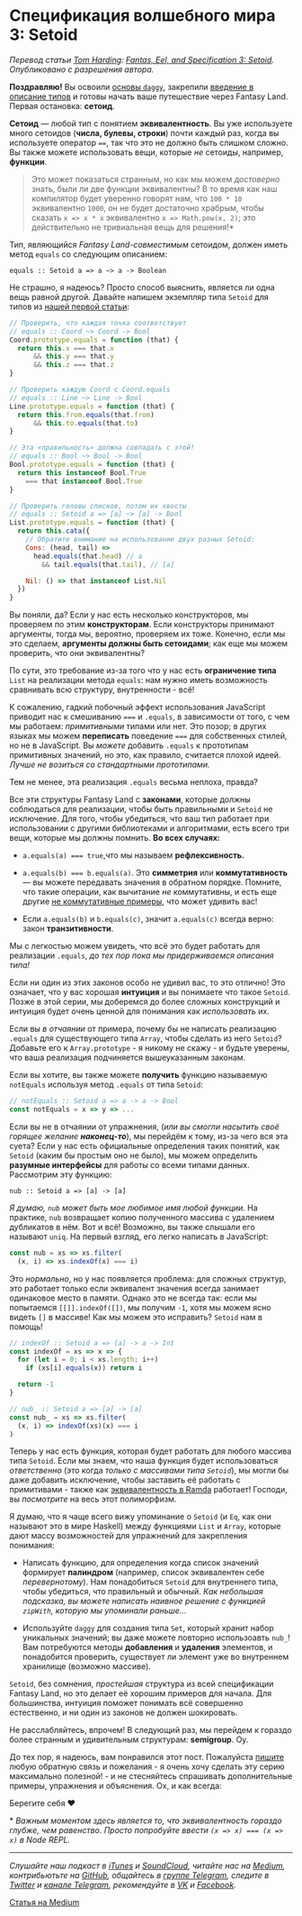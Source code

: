# Cпецификация волшебного мира 3: Setoid

*Перевод статьи [Tom Harding](http://www.tomharding.me): [Fantas, Eel, and Specification 3: Setoid](http://www.tomharding.me/2017/03/09/fantas-eel-and-specification-3/). Опубликовано с разрешения автора.*

**Поздравляю!** Вы освоили [основы `daggy`](https://medium.com/devschacht/cпецификация-волшебного-мира-1-daggy-ef332ae68dd8), закрепили [введение в описание типов](https://medium.com/devschacht/tom-harding-fantas-eel-and-specification-2-type-signatures-c9b2e45dea71) и готовы начать ваше путешествие через Fantasy Land. Первая остановка: **сетоид**.

**Сетоид** — любой тип с понятием **эквивалентность**. Вы уже используете много сетоидов (**числа, булевы, строки**) почти каждый раз, когда вы используете оператор `==`, так что это не должно быть слишком сложно. Вы также можете использовать вещи, которые *не* сетоиды, например, **функции**.

> Это может показаться странным, но как мы можем *достоверно* знать, были ли две функции эквивалентны? В то время как наш компилятор будет уверенно говорят нам, что `100 * 10` эквивалентно `1000`, он не будет достаточно храбрым, чтобы сказать `x => x * x` эквивалентно `x => Math.pow(x, 2)`; это действительно не тривиальная вещь для решения!\*

Тип, являющийся *Fantasy Land-совместимым* сетоидом, должен иметь метод `equals` со следующим описанием:

```
equals :: Setoid a => a ~> a -> Boolean
```

Не страшно, я надеюсь? Просто способ выяснить, является ли одна вещь равной другой. Давайте напишем экземпляр типа `Setoid` для типов из [нашей первой статьи](https://medium.com/devschacht/cпецификация-волшебного-мира-1-daggy-ef332ae68dd8):

```js
// Проверить, что каждая точка соответствует
// equals :: Coord ~> Coord -> Bool
Coord.prototype.equals = function (that) {
  return this.x === that.x
      && this.y === that.y
      && this.z === that.z
}

// Проверить каждую Coord с Coord.equals
// equals :: Line ~> Line -> Bool
Line.prototype.equals = function (that) {
  return this.from.equals(that.from)
      && this.to.equals(that.to)
}

// Эта «правильность» должна совпадать с этой!
// equals :: Bool ~> Bool -> Bool
Bool.prototype.equals = function (that) {
  return this instanceof Bool.True
    === that instanceof Bool.True
}

// Проверить головы списков, потом их хвосты
// equals :: Setoid a => [a] ~> [a] -> Bool
List.prototype.equals = function (that) {
  return this.cata({
    // Обратите внимание на использование двух разных Setoid:
    Cons: (head, tail) =>
      head.equals(that.head) // a
        && tail.equals(that.tail), // [a]

    Nil: () => that instanceof List.Nil
  })
}
```

Вы поняли, да? Если у нас есть несколько конструкторов, мы проверяем по этим **конструкторам**. Если конструкторы принимают аргументы, тогда мы, вероятно, проверяем их тоже. Конечно, если мы это сделаем, **аргументы должны быть сетоидами**; как еще мы можем проверить, что они эквивалентны?

По сути, это требование из-за того что у нас есть **ограничение типа** `List` на реализации метода `equals`: нам нужно иметь возможность сравнивать всю структуру, внутренности - всё!

К сожалению, гадкий побочный эффект использования JavaScript приводит нас к смешиванию `===` и `.equals`, в зависимости от того, с чем мы работаем: *примитивными* типами или нет. Это позор; в других языках мы можем **переписать** поведение `===` для собственных стилей, но не в JavaScript. Вы *можете* добавить `.equals` к прототипам примитивных значений, но это, как правило, считается плохой идеей. *Лучше не возиться со стандартными прототипами.*

Тем не менее, эта реализация `.equals` весьма неплоха, правда?

Все эти структуры Fantasy Land с **законами**, которые должны соблюдаться для реализации, чтобы быть правильными и `Setoid` не исключение. Для того, чтобы убедиться, что ваш тип работает при использовании с другими библиотеками и алгоритмами, есть всего три вещи, которые мы должны помнить. **Во всех случаях:**

- `a.equals(a) === true`,что мы называем **рефлексивность.**

- `a.equals(b) === b.equals(a)`. Это **симметрия** или **коммутативность** — вы можете передавать значения в обратном порядке. Помните, что такие операции, как вычитание *не* коммутативны, и есть еще другие [не коммутативные примеры](https://www.quora.com/Is-floating-point-addition-commutative-and-associative), что может удивить вас!

- Если `a.equals(b)` и `b.equals(c)`, значит `a.equals(c)` всегда верно: закон **транзитивности**.

Мы с легкостью можем увидеть, что всё это будет работать для реализации `.equals`, *до тех пор пока мы придерживаемся описания типа!*

Если ни один из этих законов особо не удивил вас, то это отлично! Это означает, что у вас хорошая **интуиция** и вы понимаете что такое `Setoid`. Позже в этой серии, мы доберемся до более сложных конструкций и интуиция будет очень ценной для понимания как *использовать* их.

Если вы *в отчаянии* от примера, почему бы не написать реализацию `.equals` для существующего типа `Array`, чтобы сделать из него `Setoid`? Добавьте его к `Array.prototype` - я никому не скажу - и будьте уверены, что ваша реализация подчиняется вышеуказанным законам.

Если вы хотите, вы также можете **получить** функцию называемую `notEquals` используя метод `.equals` от типа `Setoid`:

```js
// notEquals :: Setoid a => a -> a -> Bool
const notEquals = x => y => ...
```

Если вы не в отчаянии от упражнения, (*или вы смогли насытить своё горящее желание **наконец-то***), мы перейдём к тому, из-за чего вся эта суета? Если у нас есть официальные определения таких понятий, как `Setoid` (каким бы простым оно не было), мы можем определить **разумные интерфейсы** для работы со всеми типами данных. Рассмотрим эту функцию:

```
nub :: Setoid a => [a] -> [a]
```

*Я думаю, `nub` может быть мое любимое имя любой функции.* На практике, `nub` возвращает копию полученного массива с удалением дубликатов в нём. Вот и всё! Возможно, вы также слышали его называют `uniq`. На первый взгляд, его легко написать в JavaScript:

```js
const nub = xs => xs.filter(
  (x, i) => xs.indexOf(x) === i)
```

Это *нормально*, но у нас появляется проблема: для сложных структур, это работает только если эквивалент значения всегда занимает одинаковое место в памяти. Однако это не всегда так: если мы попытаемся `[[]].indexOf([])`, мы получим `-1`, хотя мы можем ясно видеть `[]` в массиве! Как мы можем это исправить? `Setoid` нам в помощь!

```js
// indexOf :: Setoid a => [a] -> a -> Int
const indexOf = xs => x => {
  for (let i = 0; i < xs.length; i++)
    if (xs[i].equals(x)) return i

  return -1
}

// nub_ :: Setoid a => [a] -> [a]
const nub_ = xs => xs.filter(
  (x, i) => indexOf(xs)(x) === i
)
```

Теперь у нас есть функция, которая будет работать для любого массива типа `Setoid`. Если мы знаем, что наша функция будет использоваться *ответственно* (это когда *только с массивами типа `Setoid`*), мы могли бы даже добавить исключение, чтобы заставить её работать с примитивами - также как [эквивалентность в Ramda](https://github.com/ramda/ramda/blob/v0.23.0/src/internal/_equals.js#L22) работает! Господи, вы *посмотрите* на весь этот полиморфизм.

Я думаю, что я чаще всего вижу упоминание о `Setoid` (и `Eq`, как они называют это в мире Haskell) между функциями `List` и `Array`, которые дают массу возможностей для упражнений для закрепления понимания:

- Написать функцию, для определения когда список значений формирует **палиндром** (например, список эквивалентен себе *перевернотому*). Нам понадобиться `Setoid` для внутреннего типа, чтобы убедиться, что правильный и обычный. *Как небольшая подсказка, вы можете написать наивное решение с функцией `zipWith`, которую мы упоминали раньше…*

- Используйте `daggy` для создания типа `Set`, который хранит набор уникальных значений; вы даже можете повторно использоавть `nub_`! Вам потребуются методы **добавления** и **удаления** элементов, и понадобится проверить, существует ли элемент уже во внутреннем хранилище (возможно массиве).

`Setoid`, без сомнения, *простейшая* структура из всей спецификации Fantasy Land, но это делает её хорошим примеров для начала. Для большинства, интуиция поможет понимать всё совершенно естественно, и ни один из законов не должен шокировать.

Не расслабляйтесь, впрочем! В следующий раз, мы перейдем к гораздо более странным и удивительным структурам: **semigroup**. Оу.

До тех пор, я надеюсь, вам понравился этот пост. Пожалуйста [пишите](https://twitter.com/am_i_tom) любую обратную связь и пожелания - я очень хочу сделать эту серию максимально полезной! - и не стесняйтесь спрашивать дополнительные примеры, упражнения и объяснения. Ох, и как всегда:

Берегите себя ♥

\* *Важным моментом здесь является то, что эквивалентность гораздо глубже, чем равенство. Просто попробуйте ввести `(x => x) === (x => x)` в Node REPL.*

- - - -

*Слушайте наш подкаст в [iTunes](https://itunes.apple.com/ru/podcast/девшахта/id1226773343) и [SoundCloud](https://soundcloud.com/devschacht), читайте нас на [Medium](https://medium.com/devschacht), контрибьютьте на [GitHub](https://github.com/devSchacht), общайтесь в [группе Telegram](https://t.me/devSchacht), следите в [Twitter](https://twitter.com/DevSchacht) и [канале Telegram](https://t.me/devSchachtChannel), рекомендуйте в [VK](https://vk.com/devschacht) и [Facebook](https://www.facebook.com/devSchacht).*

[Статья на Medium](https://medium.com/devschacht/tom-harding-fantas-eel-and-specification-3-setoid-78c2a0e8cc07)
